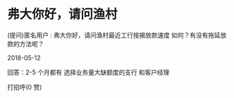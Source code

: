 # 弗大你好，请问渔村

(提问)匿名用户 : 弗大你好，请问渔村最近工行按揭放款速度 如何？有没有拖延放款的方法呢？

2018-05-12

回答：2-5 个月都有 选择业务量大缺额度的支行 和客户经理

打招呼(0 赞)